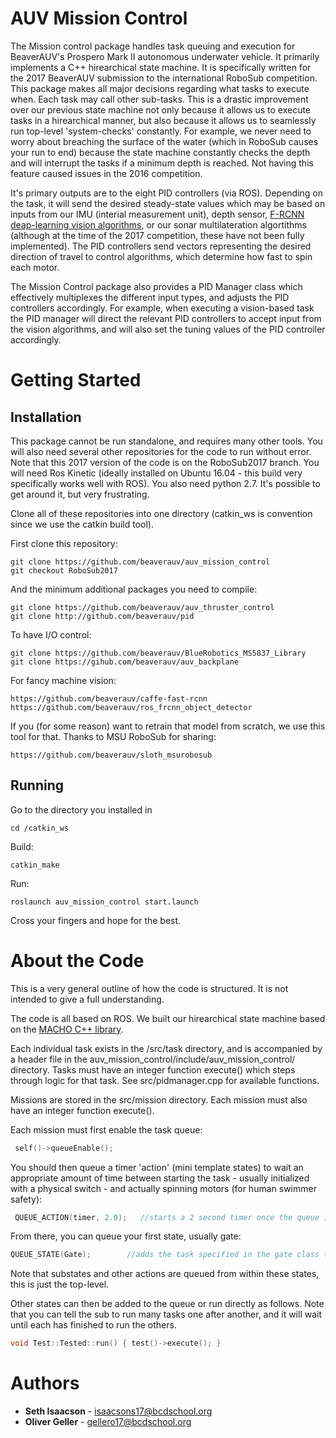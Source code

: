 # AUV Mission Control

The Mission control package handles task queuing and execution for BeaverAUV's Prospero Mark II autonomous underwater vehicle. It primarily implements a C++ hirearchical state machine. It is specifically written for the 2017 BeaverAUV submission to the international RoboSub competition. This package makes all major decisions regarding what tasks to execute when. Each task may call other sub-tasks. This is a drastic improvement over our previous state machine not only because it allows us to execute tasks in a hirearchical manner, but also because it allows us to seamlessly run top-level 'system-checks' constantly. For example, we never need to worry about breaching the surface of the water (which in RoboSub causes your run to end) because the state machine constantly checks the depth and will interrupt the tasks if a minimum depth is reached. Not having this feature caused issues in the 2016 competition.

It's primary outputs are to the eight PID controllers (via ROS). Depending on the task, it will send the desired steady-state values which may be based on inputs from our IMU (interial measurement unit), depth sensor, [F-RCNN deap-learning vision algorithms](https://github.com/beaverauv/ros_frcnn_object_detector), or our sonar multilateration algortithms (although at the time of the 2017 competition, these have not been fully implemented). The PID controllers send vectors representing the desired direction of travel to control algorithms, which determine how fast to spin each motor.

The Mission Control package also provides a PID Manager class which effectively multiplexes the different input types, and adjusts the PID controllers accordingly. For example, when executing a vision-based task the PID manager will direct the relevant PID controllers to accept input from the vision algorithms, and will also set the tuning values of the PID controller accordingly.

# Getting Started

## Installation

This package cannot be run standalone, and requires many other tools. You will also need several other repositories for the code to run without error. Note that this 2017 version of the code is on the RoboSub2017 branch. You will need Ros Kinetic (ideally installed on Ubuntu 16.04 - this build very specifically works well with ROS). You also need python 2.7. It's possible to get around it, but very frustrating. 

Clone all of these repositories into one directory (catkin_ws is convention since we use the catkin build tool).

First clone this repository:

```unix
git clone https://github.com/beaverauv/auv_mission_control
git checkout RoboSub2017
```

And the minimum additional packages you need to compile:

```unix
git clone https://github.com/beaverauv/auv_thruster_control
git clone http://github.com/beaverauv/pid
```

To have I/O control:

```unix
git clone https://github.com/beaverauv/BlueRobotics_MS5837_Library
git clone https://gihub.com/beaverauv/auv_backplane
```

For fancy machine vision:

```unix
https://github.com/beaverauv/caffe-fast-rcnn
https://github.com/beaverauv/ros_frcnn_object_detector
```

If you (for some reason) want to retrain that model from scratch, we use this tool for that. Thanks to MSU RoboSub for sharing:
```unix
https://github.com/beaverauv/sloth_msurobosub
```

## Running

Go to the directory you installed in
```unix
cd /catkin_ws
```

Build:
```unix
catkin_make
```
Run:

```unix
roslaunch auv_mission_control start.launch
```
Cross your fingers and hope for the best.


# About the Code

This is a very general outline of how the code is structured. It is not intended to give a full understanding.

The code is all based on ROS. We built our hirearchical state machine based on the [MACHO C++ library](http://ehiti.de/machine_objects/).

Each individual task exists in the /src/task directory, and is accompanied by a header file in the auv_mission_control/include/auv_mission_control/ directory. Tasks must have an integer function execute() which steps through logic for that task. See src/pidmanager.cpp for available functions.

Missions are stored in the src/mission directory. Each mission must also have an integer function execute(). 

Each mission must first enable the task queue:

```C++
 self()->queueEnable();
 ```
 
 You should then queue a timer 'action' (mini template states) to wait an appropriate amount of time between starting the task - usually initialized with a physical switch - and actually spinning motors (for human swimmer safety):
 
 ```C++
  QUEUE_ACTION(timer, 2.0);   //starts a 2 second timer once the queue is run
```
From there, you can queue your first state, usually gate:

```C++
QUEUE_STATE(Gate);        //adds the task specified in the gate class to the queue
```

Note that substates and other actions are queued from within these states, this is just the top-level.

Other states can then be added to the queue or run directly as follows. Note that you can tell the sub to run many tasks one after another, and it will wait until each has finished to run the others.

```C++
void Test::Tested::run() { test()->execute(); }
```

# Authors

* **Seth Isaacson** - isaacsons17@bcdschool.org
* **Oliver Geller** - gellero17@bcdschool.org
